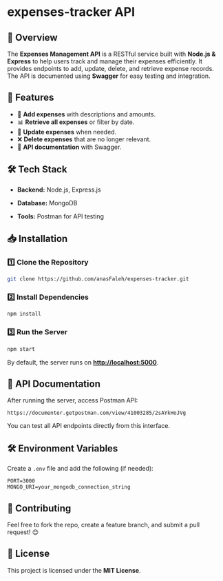 # expenses-tracker API


## 📌 Overview

The **Expenses Management API** is a RESTful service built with **Node.js & Express** to help users track and manage their expenses efficiently. It provides endpoints to add, update, delete, and retrieve expense records. The API is documented using **Swagger** for easy testing and integration.

## 🚀 Features

- 📝 **Add expenses** with descriptions and amounts.
- 📊 **Retrieve all expenses** or filter by date.
- 🔄 **Update expenses** when needed.
- ❌ **Delete expenses** that are no longer relevant.
- 📜 **API documentation** with Swagger.

## 🛠️ Tech Stack

- **Backend:** Node.js, Express.js

- **Database:** MongoDB&#x20;

- **Tools:** Postman for API testing

## 📥 Installation

### 1️⃣ Clone the Repository

```bash
git clone https://github.com/anasFaleh/expenses-tracker.git

```

### 2️⃣ Install Dependencies

```bash
npm install
```

### 3️⃣ Run the Server

```bash
npm start
```

By default, the server runs on **[http://localhost:5000](http://localhost:5000)**.

## 📖 API Documentation

After running the server, access Postman API:

```
https://documenter.getpostman.com/view/41003285/2sAYkHoJVg
```

You can test all API endpoints directly from this interface.

##

## 🛠️ Environment Variables

Create a `.env` file and add the following (if needed):

```env
PORT=3000
MONGO_URI=your_mongodb_connection_string
```

## 🤝 Contributing

Feel free to fork the repo, create a feature branch, and submit a pull request! 😊

## 📜 License

This project is licensed under the **MIT License**.

